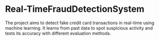 # Real-TimeFraudDetectionSystem
The project aims to detect fake credit card transactions in real-time using machine learning. It learns from past data to spot suspicious activity and tests its accuracy with different evaluation methods.

